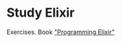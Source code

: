 # Study Elixir
Exercises.
Book ["Programming Elixir"](https://pragprog.com/book/elixir16/programming-elixir-1-6)

```code

```
